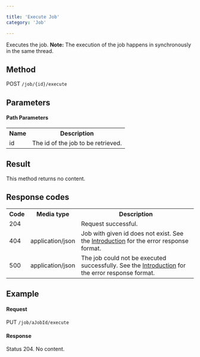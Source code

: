 ```yaml
---

title: 'Execute Job'
category: 'Job'

---
```



Executes the job. <strong>Note:</strong> The execution of the job happens in synchronously in the same thread.</code>


Method
------

POST <code>/job/{id}/execute</code>


Parameters
----------

#### Path Parameters

<table class="table table-striped">
  <tr>
    <th>Name</th>
    <th>Description</th>
  </tr>
  <tr>
    <td>id</td>
    <td>The id of the job to be retrieved.</td>
  </tr>
</table>
  
Result
------

This method returns no content.


Response codes
--------------  

<table class="table table-striped">
  <tr>
    <th>Code</th>
    <th>Media type</th>
    <th>Description</th>
  </tr>
  <tr>
    <td>204</td>
    <td></td>
    <td>Request successful.</td>
  </tr>
  <tr>
    <td>404</td>
    <td>application/json</td>
    <td>Job with given id does not exist. See the <a href="#overview-introduction">Introduction</a> for the error response format.</td>
  </tr>  
  <tr>
    <td>500</td>
    <td>application/json</td>
    <td>The job could not be executed successfully. See the <a href="#overview-introduction">Introduction</a> for the error response format.</td>
  </tr>
</table>

Example
-------

#### Request

PUT <code>/job/aJobId/execute</code>

#### Response

  Status 204. No content.
